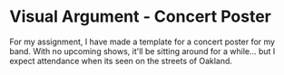 # Visual Argument - Concert Poster
For my assignment, I have made a template for a concert poster for my band.
With no upcoming shows, it'll be sitting around for a while... but I expect attendance when its seen on the streets of Oakland.
